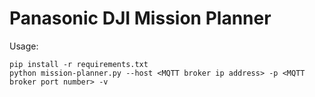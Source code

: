 # Panasonic DJI Mission Planner
Usage:

    pip install -r requirements.txt
    python mission-planner.py --host <MQTT broker ip address> -p <MQTT broker port number> -v
